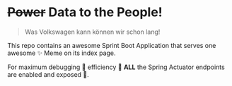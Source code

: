 # <span style="text-decoration: line-through;">Power</span> Data to the People!

> Was Volkswagen kann können wir schon lang!

This repo contains an awesome Sprint Boot Application that serves one awesome :sparkles: Meme on its index page.

For maximum debugging :bug: efficiency :rocket: **ALL** the Spring Actuator endpoints are enabled and exposed :star_struck:.